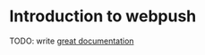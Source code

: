 # Introduction to webpush

TODO: write [great documentation](http://jacobian.org/writing/what-to-write/)
